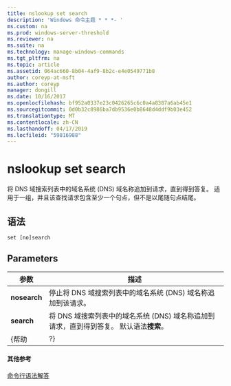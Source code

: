 ```yaml
---
title: nslookup set search
description: 'Windows 命令主题 * * *- '
ms.custom: na
ms.prod: windows-server-threshold
ms.reviewer: na
ms.suite: na
ms.technology: manage-windows-commands
ms.tgt_pltfrm: na
ms.topic: article
ms.assetid: 064ac660-8b04-4af9-8b2c-e4e0549771b8
author: coreyp-at-msft
ms.author: coreyp
manager: dongill
ms.date: 10/16/2017
ms.openlocfilehash: bf952a0337e23c0426265c6c0a4a8387a6ab45e1
ms.sourcegitcommit: 0d0b32c8986ba7db9536e0b8648d4ddf9b03e452
ms.translationtype: MT
ms.contentlocale: zh-CN
ms.lasthandoff: 04/17/2019
ms.locfileid: "59816988"
---
```

# <a name="nslookup-set-search"></a>nslookup set search



将 DNS 域搜索列表中的域名系统 (DNS) 域名称追加到请求，直到得到答复。 适用于一组，并且该查找请求包含至少一个句点，但不是以尾随句点结尾。

## <a name="syntax"></a>语法

```
set [no]search
```

## <a name="parameters"></a>Parameters

|参数|描述|
|---------|-----------|
|**nosearch**|停止将 DNS 域搜索列表中的域名系统 (DNS) 域名称追加到该请求。|
|**search**|将 DNS 域搜索列表中的域名系统 (DNS) 域名称追加到请求，直到得到答复。 默认语法**搜索**。|
|{帮助 | ?}|显示的短摘要**nslookup**子命令。|

#### <a name="additional-references"></a>其他参考

[命令行语法解答](command-line-syntax-key.md)